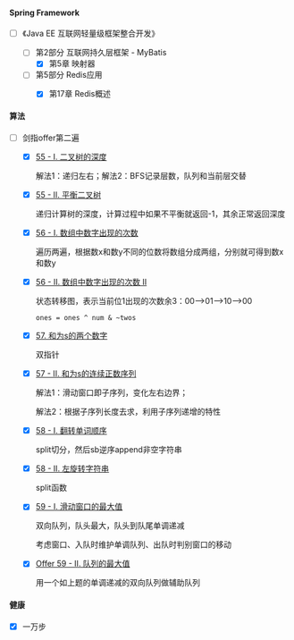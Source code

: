 #### Spring Framework

- [ ] 《Java EE 互联网轻量级框架整合开发》

  - [ ] 第2部分 互联网持久层框架 - MyBatis
    - [x] 第5章 映射器
    
  - [ ] 第5部分 Redis应用
    - [x] 第17章 Redis概述


#### 算法

- [ ] 剑指offer第二遍

  - [x] [55 - I. 二叉树的深度](https://leetcode-cn.com/problems/er-cha-shu-de-shen-du-lcof/)

    解法1：递归左右；解法2：BFS记录层数，队列和当前层交替

  - [x] [55 - II. 平衡二叉树](https://leetcode-cn.com/problems/ping-heng-er-cha-shu-lcof/)

    递归计算树的深度，计算过程中如果不平衡就返回-1，其余正常返回深度

  - [x] [56 - I. 数组中数字出现的次数](https://leetcode-cn.com/problems/shu-zu-zhong-shu-zi-chu-xian-de-ci-shu-lcof/)

    遍历两遍，根据数x和数y不同的位数将数组分成两组，分别就可得到数x和数y

  - [x] [56 - II. 数组中数字出现的次数 II](https://leetcode-cn.com/problems/shu-zu-zhong-shu-zi-chu-xian-de-ci-shu-ii-lcof/)

    状态转移图，表示当前位1出现的次数余3：00-->01-->10-->00

    `ones = ones ^ num & ~twos`

  - [x] [57. 和为s的两个数字](https://leetcode-cn.com/problems/he-wei-sde-liang-ge-shu-zi-lcof/)

    双指针

  - [x] [57 - II. 和为s的连续正数序列](https://leetcode-cn.com/problems/he-wei-sde-lian-xu-zheng-shu-xu-lie-lcof/)

    解法1：滑动窗口即子序列，变化左右边界；

    解法2：根据子序列长度去求，利用子序列递增的特性

  - [x] [58 - I. 翻转单词顺序](https://leetcode-cn.com/problems/fan-zhuan-dan-ci-shun-xu-lcof/)

    split切分，然后sb逆序append非空字符串

  - [x] [58 - II. 左旋转字符串](https://leetcode-cn.com/problems/zuo-xuan-zhuan-zi-fu-chuan-lcof/)

    split函数

  - [x] [59 - I. 滑动窗口的最大值](https://leetcode-cn.com/problems/hua-dong-chuang-kou-de-zui-da-zhi-lcof/)

    双向队列，队头最大，队头到队尾单调递减

    考虑窗口、入队时维护单调队列、出队时判别窗口的移动

  - [x] [Offer 59 - II. 队列的最大值](https://leetcode-cn.com/problems/dui-lie-de-zui-da-zhi-lcof/)

    用一个如上题的单调递减的双向队列做辅助队列
    
    
#### 健康

- [x] 一万步
